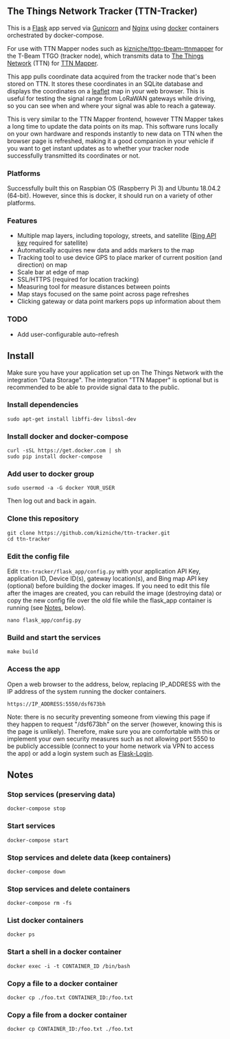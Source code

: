 ## The Things Network Tracker (TTN-Tracker)

This is a [Flask](http://flask.pocoo.org/) app served via [Gunicorn](https://github.com/benoitc/gunicorn) and [Nginx](http://nginx.org/) using [docker](https://www.docker.com/) containers orchestrated by docker-compose.

For use with TTN Mapper nodes such as [kizniche/ttgo-tbeam-ttnmapper](https://github.com/kizniche/ttgo-tbeam-ttnmapper) for the T-Beam TTGO (tracker node), which transmits data to [The Things Network](https://thethingsnetwork.org) (TTN) for [TTN Mapper](https://ttnmapper.org/).

This app pulls coordinate data acquired from the tracker node that's been stored on TTN. It stores these coordinates in an SQLite database and displays the coordinates on a [leaflet](https://github.com/Leaflet/Leaflet) map in your web browser. This is useful for testing the signal range from LoRaWAN gateways while driving, so you can see when and where your signal was able to reach a gateway.

This is very similar to the TTN Mapper frontend, however TTN Mapper takes a long time to update the data points on its map. This software runs locally on your own hardware and responds instantly to new data on TTN when the browser page is refreshed, making it a good companion in your vehicle if you want to get instant updates as to whether your tracker node successfully transmitted its coordinates or not.

### Platforms

Successfully built this on Raspbian OS (Raspberry Pi 3) and Ubuntu 18.04.2 (64-bit). However, since this is docker, it should run on a variety of other platforms.

### Features

 - Multiple map layers, including topology, streets, and satellite ([Bing API key](https://www.bingmapsportal.com) required for satellite)
 - Automatically acquires new data and adds markers to the map
 - Tracking tool to use device GPS to place marker of current position (and direction) on map
 - Scale bar at edge of map
 - SSL/HTTPS (required for location tracking)
 - Measuring tool for measure distances between points
 - Map stays focused on the same point across page refreshes
 - Clicking gateway or data point markers pops up information about them

### TODO

 - Add user-configurable auto-refresh


## Install

Make sure you have your application set up on The Things Network with the integration "Data Storage". The integration "TTN Mapper" is optional but is recommended to be able to provide signal data to the public.


### Install dependencies

```
sudo apt-get install libffi-dev libssl-dev
```

### Install docker and docker-compose

```
curl -sSL https://get.docker.com | sh
sudo pip install docker-compose
```

### Add user to docker group

```sudo usermod -a -G docker YOUR_USER```

Then log out and back in again.

### Clone this repository

```
git clone https://github.com/kizniche/ttn-tracker.git
cd ttn-tracker
```

### Edit the config file

Edit ```ttn-tracker/flask_app/config.py``` with your application API Key, application ID, Device ID(s), gateway location(s), and Bing map API key (optional) before building the docker images. If you need to edit this file after the images are created, you can rebuild the image (destroying data) or copy the new config file over the old file while the flask_app container is running (see [Notes](#notes), below).

```nano flask_app/config.py```

### Build and start the services

```make build```

### Access the app

Open a web browser to the address, below, replacing IP_ADDRESS with the IP address of the system running the docker containers.

```https://IP_ADDRESS:5550/dsf673bh```

Note: there is no security preventing someone from viewing this page if they happen to request "/dsf673bh" on the server (however, knowing this is the page is unlikely). Therefore, make sure you are comfortable with this or implement your own security measures such as not allowing port 5550 to be publicly accessible (connect to your home network via VPN to access the app) or add a login system such as [Flask-Login](https://github.com/maxcountryman/flask-login).


## Notes

### Stop services (preserving data)

```docker-compose stop```

### Start services

```docker-compose start```

### Stop services and delete data (keep containers)

```docker-compose down```

### Stop services and delete containers

```docker-compose rm -fs```

### List docker containers

```docker ps```

### Start a shell in a docker container

```docker exec -i -t CONTAINER_ID /bin/bash```

### Copy a file to a docker container

```docker cp ./foo.txt CONTAINER_ID:/foo.txt```

### Copy a file from a docker container

```docker cp CONTAINER_ID:/foo.txt ./foo.txt```

